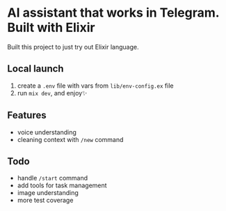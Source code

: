 # AI assistant that works in Telegram. Built with Elixir

Built this project to just try out Elixir language.

## Local launch
1. create a `.env` file with vars from `lib/env-config.ex` file
2. run `mix dev`, and enjoy✨

## Features
- voice understanding
- cleaning context with `/new` command

## Todo
- handle `/start` command
- add tools for task management
- image understanding
- more test coverage
